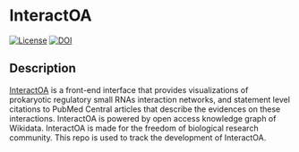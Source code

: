 # InteractOA
[![License](https://img.shields.io/pypi/l/reademption.svg)](https://tools.wmflabs.org/interactoa/)
[![DOI](https://zenodo.org/badge/18210971.svg)](https://zenodo.org/record/7638559)
## Description
[InteractOA](https://tools.wmflabs.org/interactoa/) is a front-end interface that provides visualizations of prokaryotic regulatory small RNAs interaction networks, and statement level citations to PubMed Central articles that describe the evidences on these interactions. InteractOA is powered by open access knowledge graph of Wikidata. InteractOA is made for the freedom of biological research community. This repo is used to track the development of InteractOA.  

